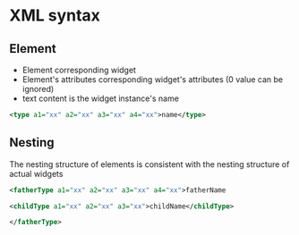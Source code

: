 # XML syntax
## Element
- Element corresponding widget
- Element's attributes corresponding widget's attributes (0 value can be ignored)
- text content is the widget instance's name
```xml
<type a1="xx" a2="xx" a3="xx" a4="xx">name</type> 
```
## Nesting
The nesting structure of elements is consistent with the nesting structure of actual widgets
```xml
<fatherType a1="xx" a2="xx" a3="xx" a4="xx">fatherName 

<childType a1="xx" a2="xx" a3="xx">childName</childType> 

</fatherType> 
```

